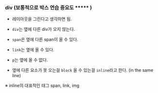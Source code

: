 ### div (보통적으로 박스 연습 중요도 ***** ) 

  - 레이아웃을 그린다고 생각하면 됨.

 - `div`는 옆에 다른 div가 오지 않는다.
 - `span`은 옆에 다른 span이 올 수 있다.
 - `link`는 옆에 올 수 있다.
 - `p`는 옆에 올 수 없다.
 - 옆에 다른 요소가 못 오는걸 `block` 올 수 있는걸 `inline`라고 한다. (in the same line)

 ※ inline의 대표적인 태그 span, link, img
